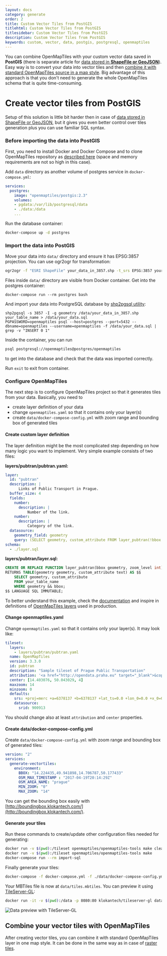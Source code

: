 ```yaml
---
layout: docs
category: generate
order: 2
title: Custom Vector Tiles from PostGIS
titlehtml: Custom Vector Tiles from PostGIS
titlesidebar: Custom Vector Tiles from PostGIS
description: Custom Vector Tiles from PostGIS
keywords: custom, vector, data, postgis, postgresql, openmaptiles
---
```


You can combine OpenMapTiles with your custom vector data saved in **PostGIS** (there is separate article for [data stored in **ShapeFile or GeoJSON**](/docs/generate/custom-vector-from-shapefile-geojson/)). Easy way is to convert your data into vector tiles and then [combine it with standard OpenMapTiles source in a map style](https://openmaptiles.org/docs/raster/custom-raster/#prepare-map-style). Big advantage of this approach is that you don't need to generate the whole OpenMapTiles schema that is quite time-consuming.


# Create vector tiles from PostGIS

Setup of this solution is little bit harder then in case of [data stored in ShapeFile or GeoJSON](/docs/generate/custom-vector-from-shapefile-geojson/), but it gives you even better control over tiles generation plus you can use familiar SQL syntax.

### Before importing the data into PostGIS
First, you need to install Docker and Docker Compose and to clone OpenMapTiles repository as [described here](/docs/generate/generate-openmaptiles/) (space and memory requirements are not so high in this case).

Add `data` directory as another volume of postgres service in `docker-compose.yml`:
```yml
services:
  postgres:
    image: "openmaptiles/postgis:2.3"
    volumes:
    - pgdata:/var/lib/postgresql/data
    - ./data:/data
    ...
```

Run the database container:
```bash
docker-compose up -d postgres
```

### Import the data into PostGIS
Move your data into `data/` directory and ensure it has EPSG:3857 projection. You can use ogr2ogr for transformation:
```bash
ogr2ogr -f "ESRI ShapeFile" your_data_in_3857.shp -t_srs EPSG:3857 your_data.shp
```

Files inside `data/` directory are visible from Docker container. Get into the postgres container:
```
docker-compose run --rm postgres bash
```

And import your data into PostgreSQL database by [shp2pgsql utility](http://postgis.net/docs/manual-2.3/using_postgis_dbmanagement.html#shp2pgsql_usage):
```
shp2pgsql -s 3857 -I -g geometry /data/your_data_in_3857.shp your_table_name > /data/your_data.sql
PGPASSWORD=openmaptiles psql --host=postgres --port=5432 --dbname=openmaptiles --username=openmaptiles -f /data/your_data.sql | grep -v "INSERT 0 1"
```

Inside the container, you can run
```bash
psql postgresql://openmaptiles@postgres/openmaptiles
```
to get into the database and check that the data was imported correctly.

Run `exit` to exit from container.


### Configure OpenMapTiles

The next step is to configure OpenMapTiles project so that it generates tiles from your data. Basically, you need to
- create layer definition of your data
- change `openmaptiles.yaml` so that it contains only your layer(s)
- create `data/docker-compose-config.yml` with zoom range and bounding box of generated tiles


#### Create custom layer definition
The layer definition might be the most complicated step depending on how many logic you want to implement. Very simple example consists of two files:

**layers/pubtran/pubtran.yaml:**
```yml
layer:
  id: "pubtran"
  description: |
      Links of Public Transport in Prague.
  buffer_size: 4
  fields:
    number:
      description: |
          Number of the link.
    number:
      description: |
          Category of the link.
  datasource:
    geometry_field: geometry
    query: (SELECT geometry, custom_attribute FROM layer_pubtran(!bbox!, z(!scale_denominator!))) AS t
schema:
  - ./layer.sql
```
**layers/pubtran/layer.sql:**
```sql
CREATE OR REPLACE FUNCTION layer_pubtran(bbox geometry, zoom_level int)
RETURNS TABLE(geometry geometry, custom_attribute text) AS $$
    SELECT geometry, custom_attribute
    FROM your_table_name
    WHERE geometry && bbox;
$$ LANGUAGE SQL IMMUTABLE;
```
To better understand this example, check the [documentation](https://github.com/openmaptiles/openmaptiles-tools#define-your-own-layer) and inspire in definitions of [OpenMapTiles layers](https://github.com/openmaptiles/openmaptiles/tree/master/layers) used in production.

#### Change openmaptiles.yaml

Change `openmaptiles.yaml` so that it contains only your layer(s). It may look like:
```yml
tileset:
  layers:
    - layers/pubtran/pubtran.yaml
  name: OpenMapTiles
  version: 3.3.0
  id: pubtran
  description: "Sample tileset of Prague Public Transportation"
  attribution: '<a href="http://opendata.praha.eu" target="_blank">&copy; OpenStreetMap contributors</a>'
  center: [14.403076, 50.043029, 4]
  maxzoom: 14
  minzoom: 0
  defaults:
    srs: +proj=merc +a=6378137 +b=6378137 +lat_ts=0.0 +lon_0=0.0 +x_0=0.0 +y_0=0.0 +k=1.0 +units=m +nadgrids=@null +wktext +no_defs +over
    datasource:
      srid: 900913
```
You should change also at least `attribution` and `center` properties.

#### Create data/docker-compose-config.yml
Create `data/docker-compose-config.yml` with zoom range and bounding box of generated tiles:
```yml
version: "2"
services:
  generate-vectortiles:
    environment:
      BBOX: "14.224435,49.941898,14.706787,50.177433"
      OSM_MAX_TIMESTAMP : "2017-04-19T20:14:29Z"
      OSM_AREA_NAME: "prague"
      MIN_ZOOM: "0"
      MAX_ZOOM: "14"
```
You can get the bounding box easily with [http://boundingbox.klokantech.com/](http://boundingbox.klokantech.com/).

#### Generate your tiles

Run these commands to create/update other configuration files needed for generating:
```bash
docker run -v $(pwd):/tileset openmaptiles/openmaptiles-tools make clean
docker run -v $(pwd):/tileset openmaptiles/openmaptiles-tools make
docker-compose run --rm import-sql
```

Finally generate your tiles:
```bash
docker-compose -f docker-compose.yml -f ./data/docker-compose-config.yml  run --rm generate-vectortiles
```

Your MBTiles file is now at `data/tiles.mbtiles`. You can preview it using [TileServer-GL](/docs/host/tileserver-gl/):
```bash
docker run -it -v $(pwd):/data -p 8080:80 klokantech/tileserver-gl data/tiles.mbtiles
```
<img src='/img/custom-vector-tileserver-gl2.png' alt='Data preview with TileServer-GL' />


## Combine your vector tiles with OpenMapTiles
After creating vector tiles, you can combine it with standard OpenMapTiles layer in one map style. It can be done in the same way as in case of [raster tiles](/docs/raster/custom-raster/#prepare-map-style).
